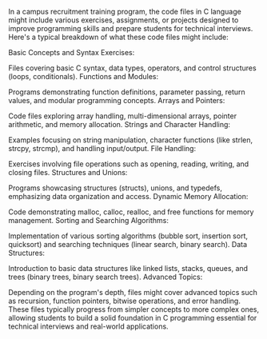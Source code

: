 In a campus recruitment training program, the code files in C language might include various exercises, assignments, or projects designed to improve programming skills and prepare students for technical interviews. Here's a typical breakdown of what these code files might include:

Basic Concepts and Syntax Exercises:

Files covering basic C syntax, data types, operators, and control structures (loops, conditionals).
Functions and Modules:

Programs demonstrating function definitions, parameter passing, return values, and modular programming concepts.
Arrays and Pointers:

Code files exploring array handling, multi-dimensional arrays, pointer arithmetic, and memory allocation.
Strings and Character Handling:

Examples focusing on string manipulation, character functions (like strlen, strcpy, strcmp), and handling input/output.
File Handling:

Exercises involving file operations such as opening, reading, writing, and closing files.
Structures and Unions:

Programs showcasing structures (structs), unions, and typedefs, emphasizing data organization and access.
Dynamic Memory Allocation:

Code demonstrating malloc, calloc, realloc, and free functions for memory management.
Sorting and Searching Algorithms:

Implementation of various sorting algorithms (bubble sort, insertion sort, quicksort) and searching techniques (linear search, binary search).
Data Structures:

Introduction to basic data structures like linked lists, stacks, queues, and trees (binary trees, binary search trees).
Advanced Topics:

Depending on the program's depth, files might cover advanced topics such as recursion, function pointers, bitwise operations, and error handling.
These files typically progress from simpler concepts to more complex ones, allowing students to build a solid foundation in C programming essential for technical interviews and real-world applications.
